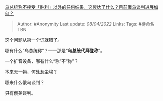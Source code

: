 [乌总统称不接受「胜利」以外的任何结果，这传达了什么？目前俄乌谈判进展如何？](https://www.zhihu.com/question/525661995/answer/2421729952)

> Author: #Anonymity
> Last update: *08/04/2022*
> Links:
> Tags: #待命名TBN

这个问题从第一个词就错了。

哪有什么“乌总统称”？——那是“**乌总统代拜登称**”。

一个扩音设备，哪有什么“称”不“称”？

本来无一物，何处惹尘埃？

哪来什么俄乌谈判？

只有俄美谈判。

